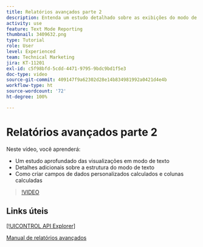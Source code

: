 ```yaml
---
title: Relatórios avançados parte 2
description: Entenda um estudo detalhado sobre as exibições do modo de texto, detalhes adicionais sobre a estrutura do modo de texto, dados personalizados calculados e colunas calculadas.
activity: use
feature: Text Mode Reporting
thumbnail: 3409632.png
type: Tutorial
role: User
level: Experienced
team: Technical Marketing
jira: KT-11201
exl-id: c5f98bfd-5cdd-4471-9795-9bdc9bd1f5e3
doc-type: video
source-git-commit: 409147f9a62302d28e14b834981992a0421d4e4b
workflow-type: ht
source-wordcount: '72'
ht-degree: 100%

---
```


# Relatórios avançados parte 2

Neste vídeo, você aprenderá:

* Um estudo aprofundado das visualizações em modo de texto
* Detalhes adicionais sobre a estrutura do modo de texto
* Como criar campos de dados personalizados calculados e colunas calculadas

>[!VIDEO](https://video.tv.adobe.com/v/3409634/?quality=12&learn=on)

## Links úteis

[[!UICONTROL API Explorer]](https://developer.adobe.com/workfront/api-explorer/)

[Manual de relatórios avançados](/help/assets/advanced-reporting-manual.pdf)
